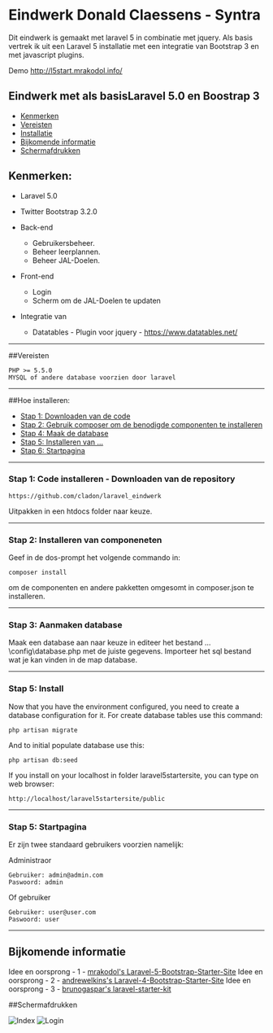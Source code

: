 # Eindwerk Donald Claessens - Syntra

Dit eindwerk is gemaakt met laravel 5 in combinatie met jquery. Als basis vertrek ik uit een Laravel 5 installatie met een integratie van Bootstrap 3 en met javascript plugins.

Demo  http://l5start.mrakodol.info/

## Eindwerk met als basisLaravel 5.0 en Boostrap 3
* [Kenmerken](#feature1)
* [Vereisten](#feature2)
* [Installatie](#feature3)
* [Bijkomende informatie](#feature4)
* [Schermafdrukken](#feature5)

<a name="feature1"></a>
## Kenmerken:
* Laravel 5.0
* Twitter Bootstrap 3.2.0

* Back-end

	* Gebruikersbeheer.
	* Beheer leerplannen.
	* Beheer JAL-Doelen.

* Front-end

	* Login
	* Scherm om de JAL-Doelen te updaten

* Integratie van 

	* Datatables - Plugin voor jquery - https://www.datatables.net/

-----
<a name="feature2"></a>
##Vereisten

	PHP >= 5.5.0
    MYSQL of andere database voorzien door laravel
-----
<a name="feature3"></a>
##Hoe installeren:
* [Stap 1: Downloaden van de code](#step1)
* [Stap 2: Gebruik composer om de benodigde componenten te installeren](#step2)
* [Stap 4: Maak de database](#step3)
* [Stap 5: Installeren van ...](#step4)
* [Stap 6: Startpagina](#step6)

-----
<a name="step1"></a>
### Stap 1: Code installeren - Downloaden van de  repository

    https://github.com/cladon/laravel_eindwerk

Uitpakken in een htdocs folder naar keuze.

-----
<a name="step2"></a>
### Stap 2: Installeren van componeneten 

Geef in de dos-prompt het volgende commando in:

    composer install
    
om de componenten en andere pakketten omgesomt in composer.json te installeren.

-----
<a name="step3"></a>
### Stap 3: Aanmaken database

Maak een database aan naar keuze in editeer het bestand ... \config\database.php met de juiste gegevens. Importeer het sql bestand wat je kan vinden in de map database.

-----
<a name="step4"></a>
### Stap 5: Install



Now that you have the environment configured, you need to create a database configuration for it. For create database tables use this command:

    php artisan migrate

And to initial populate database use this:

    php artisan db:seed

If you install on your localhost in folder laravel5startersite, you can type on web browser:

	http://localhost/laravel5startersite/public
-----
<a name="step5"></a>
### Stap 5: Startpagina

Er zijn twee standaard gebruikers voorzien namelijk:

Administraor

    Gebruiker: admin@admin.com
    Paswoord: admin
    
Of gebruiker

    Gebruiker: user@user.com
    Paswoord: user

-----
<a name="feature4"></a>
## Bijkomende informatie

Idee en oorsprong - 1 - [mrakodol's Laravel-5-Bootstrap-Starter-Site](https://github.com/mrakodol/Laravel-5-Bootstrap-3-Starter-Site)
Idee en oorsprong - 2 - [andrewelkins's Laravel-4-Bootstrap-Starter-Site](https://github.com/andrewelkins/Laravel-4-Bootstrap-Starter-Site)
Idee en oorsprong - 3 - [brunogaspar's laravel-starter-kit](https://github.com/brunogaspar/laravel-starter-kit)

<a name="feature5"></a>
##Schermafdrukken

![Index](http://i62.tinypic.com/6jev43.jpg)
![Login](http://i58.tinypic.com/517j0o.jpg)

